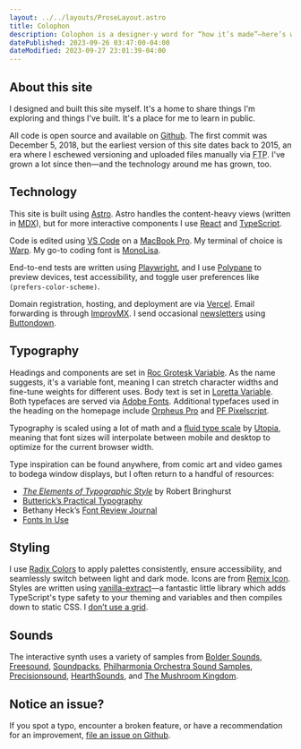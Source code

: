 ```yaml
---
layout: ../../layouts/ProseLayout.astro
title: Colophon
description: Colophon is a designer-y word for “how it’s made”—here’s what powers evadecker.com.
datePublished: 2023-09-26 03:47:00-04:00
dateModified: 2023-09-27 23:01:39-04:00
---
```


## About this site

I designed and built this site myself. It's a home to share things I'm exploring and things I've built. It's a place for me to learn in public.

All code is open source and available on [Github](https://github.com/evadecker/evadecker.com). The first commit was December 5, 2018, but the earliest version of this site dates back to 2015, an era where I eschewed versioning and uploaded files manually via <abbr title="File Transfer Protocol">FTP</abbr>. I've grown a lot since then—and the technology around me has grown, too.

## Technology

This site is built using [Astro](https://astro.build). Astro handles the content-heavy views (written in [MDX](https://mdxjs.com)), but for more interactive components I use [React](https://react.dev) and [TypeScript](https://www.typescriptlang.org).

Code is edited using [VS Code](https://code.visualstudio.com) on a [MacBook Pro](https://www.apple.com/macbook-pro/). My terminal of choice is [Warp](https://www.warp.dev). My go-to coding font is [MonoLisa](https://www.monolisa.dev).

End-to-end tests are written using [Playwright](https://playwright.dev), and I use [Polypane](https://polypane.app) to preview devices, test accessibility, and toggle user preferences like `(prefers-color-scheme)`.

Domain registration, hosting, and deployment are via [Vercel](https://vercel.com/). Email forwarding is through [ImprovMX](https://improvmx.com). I send occasional [newsletters](https://buttondown.email/notesfromeva) using [Buttondown](https://buttondown.email).

## Typography

Headings and components are set in [Roc Grotesk Variable](https://fonts.adobe.com/fonts/roc-grotesk-variable). As the name suggests, it's a variable font, meaning I can stretch character widths and fine-tune weights for different uses. Body text is set in [Loretta Variable](https://fonts.adobe.com/fonts/loretta-variable). Both typefaces are served via [Adobe Fonts](https://fonts.adobe.com). Additional typefaces used in the heading on the homepage include [Orpheus Pro](https://fonts.adobe.com/fonts/orpheus) and [PF Pixelscript](https://fonts.adobe.com/fonts/pf-pixelscript).

Typography is scaled using a lot of math and a [fluid type scale](https://utopia.fyi/blog/designing-with-fluid-type-scales) by [Utopia](https://utopia.fyi/type/calculator/), meaning that font sizes will interpolate between mobile and desktop to optimize for the current browser width.

Type inspiration can be found anywhere, from comic art and video games to bodega window displays, but I often return to a handful of resources:

- [*The Elements of Typographic Style*](https://bookshop.org/a/97627/9780881792126) by Robert Bringhurst
- [Butterick’s Practical Typography](https://practicaltypography.com)
- Bethany Heck’s [Font Review Journal](https://fontreviewjournal.com)
- [Fonts In Use](https://fontsinuse.com)

## Styling

I use [Radix Colors](https://www.radix-ui.com/colors) to apply palettes consistently, ensure accessibility, and seamlessly switch between light and dark mode. Icons are from [Remix Icon](https://remixicon.com). Styles are written using [vanilla-extract](https://vanilla-extract.style)—a fantastic little library which adds TypeScript's type safety to your theming and variables and then compiles down to static CSS. I [don’t use a grid](https://gridless.design).

## Sounds

The interactive synth uses a variety of samples from [Bolder Sounds](https://www.boldersounds.com/index.php?main_page=product_music_info&products_id=71), [Freesound](https://freesound.org/people/Samulis/packs/21029/), [Soundpacks](https://soundpacks.com/free-sound-packs/xylophone-samples-pack/), [Philharmonia Orchestra Sound Samples](https://www.philharmonia.co.uk/explore/sound_samples/banjo), [Precisionsound](https://store.precisionsound.net/shop/peruvian-ocarina/), [HearthSounds](https://maxtimkovich.com/hearthsounds?q=murloc), and [The Mushroom Kingdom](https://themushroomkingdom.net/media/smw/wav).

## Notice an issue?

If you spot a typo, encounter a broken feature, or have a recommendation for an improvement, [file an issue on Github](https://github.com/evadecker/evadecker.com/issues).
